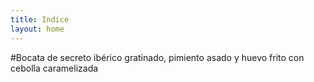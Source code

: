 ```yaml
---
title: Indice
layout: home
---
```


#Bocata de secreto ibérico gratinado, pimiento asado y huevo frito con cebolla caramelizada
